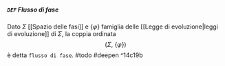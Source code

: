 ##### `DEF` Flusso di fase
Dato $\Sigma$ [[Spazio delle fasi]] e $\{\varphi\}$ famiglia delle [[Legge di evoluzione|leggi di evoluzione]] di $\Sigma$, la coppia ordinata
$$(\Sigma,\ \{\varphi\})$$ è detta `flusso di fase`.
#todo #deepen ^14c19b